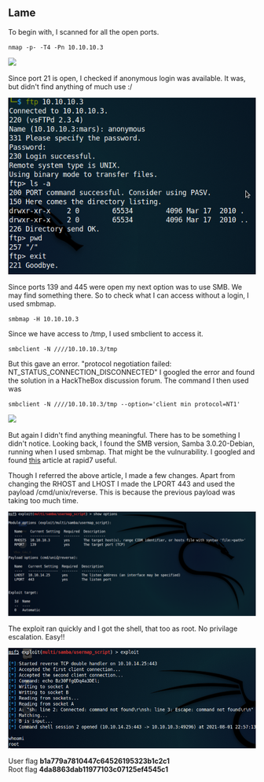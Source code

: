 ## Lame

To begin with, I scanned for all the open ports.
```
nmap -p- -T4 -Pn 10.10.10.3
```
![](images/lame-nmap1.png)

Since port 21 is open, I checked if anonymous login was available. It was, but didn't find anything of much use :/

![](images/lame-ftp.png)

Since ports 139 and 445 were open my next option was to use SMB. We may find something there. So to check what I can access without a login, I used smbmap.
```
smbmap -H 10.10.10.3
```
Since we have access to /tmp, I used smbclient to access it.
```
smbclient -N ////10.10.10.3/tmp
```
But this gave an error. "protocol negotiation failed: NT_STATUS_CONNECTION_DISCONNECTED"
I googled the error and found the solution in a HackTheBox discussion forum. The command I then used was

```
smbclient -N ////10.10.10.3/tmp --option='client min protocol=NT1'
```
![](images/lame-smb.png)

But again I didn't find anything meaningful. There has to be something I didn't notice. Looking back, I found the SMB version, Samba 3.0.20-Debian, running when I used smbmap. That might be the vulnurability. I googled and found [this](https://www.rapid7.com/db/modules/exploit/multi/samba/usermap_script/) article at rapid7 useful.

Though I referred the above article, I made a few changes. Apart from changing the RHOST and LHOST I made the LPORT 443 and used the payload /cmd/unix/reverse. This is because the previous payload was taking too much time.

![](images/lame-msf1.png)

The exploit ran quickly and I got the shell, that too as root. No privilage escalation. Easy!!

![](images/lame-msf2.png)


User flag **b1a779a7810447c64526195323b1c2c1**   
Root flag **4da8863dab11977103c07125ef4545c1**

